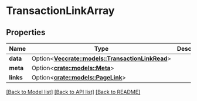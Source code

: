 # TransactionLinkArray

## Properties

Name | Type | Description | Notes
------------ | ------------- | ------------- | -------------
**data** | Option<[**Vec<crate::models::TransactionLinkRead>**](TransactionLinkRead.md)> |  | [optional]
**meta** | Option<[**crate::models::Meta**](Meta.md)> |  | [optional]
**links** | Option<[**crate::models::PageLink**](PageLink.md)> |  | [optional]

[[Back to Model list]](../README.md#documentation-for-models) [[Back to API list]](../README.md#documentation-for-api-endpoints) [[Back to README]](../README.md)


